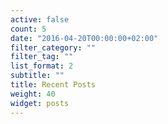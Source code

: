 ```yaml
---
active: false
count: 5
date: "2016-04-20T00:00:00+02:00"
filter_category: ""
filter_tag: ""
list_format: 2
subtitle: ""
title: Recent Posts
weight: 40
widget: posts
---
```


